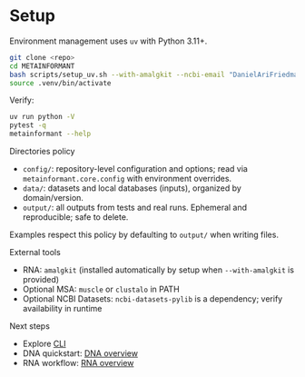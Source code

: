 # Setup

Environment management uses `uv` with Python 3.11+.

```bash
git clone <repo>
cd METAINFORMANT
bash scripts/setup_uv.sh --with-amalgkit --ncbi-email "DanielAriFriedman@gmail.com"
source .venv/bin/activate
```

Verify:

```bash
uv run python -V
pytest -q
metainformant --help
```

Directories policy


- `config/`: repository-level configuration and options; read via `metainformant.core.config` with environment overrides.
- `data/`: datasets and local databases (inputs), organized by domain/version.
- `output/`: all outputs from tests and real runs. Ephemeral and reproducible; safe to delete.

Examples respect this policy by defaulting to `output/` when writing files.

External tools

- RNA: `amalgkit` (installed automatically by setup when `--with-amalgkit` is provided)
- Optional MSA: `muscle` or `clustalo` in PATH
- Optional NCBI Datasets: `ncbi-datasets-pylib` is a dependency; verify availability in runtime

Next steps
- Explore [CLI](./cli.md)
- DNA quickstart: [DNA overview](./dna/index.md)
- RNA workflow: [RNA overview](./rna/index.md)


